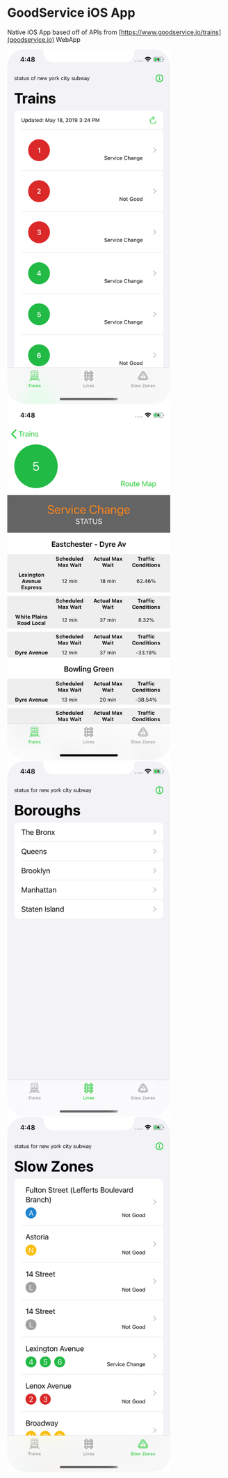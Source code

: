 #  GoodService iOS App

Native iOS App based off of APIs from [https://www.goodservice.io/trains](goodservice.io) WebApp

<img src="./images/good-service-iPhone-screen-train.png" width="375">
<img src=./images/good-service-iPhone-screen-train-route.png width="375">
<img src=./images/good-service-iPhone-screen-lines.png width="375">
<img src=./images/good-service-iPhone-screen-slow-zones.png width="375">
